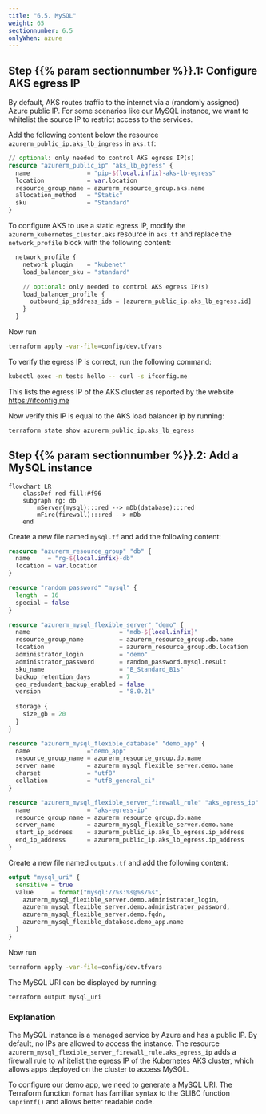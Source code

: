 ```yaml
---
title: "6.5. MySQL"
weight: 65
sectionnumber: 6.5
onlyWhen: azure
---
```


## Step {{% param sectionnumber %}}.1: Configure AKS egress IP

By default, AKS routes traffic to the internet via a (randomly assigned) Azure public IP. For some scenarios like
our MySQL instance, we want to whitelist the source IP to restrict access to the services.

Add the following content below the resource `azurerm_public_ip.aks_lb_ingress` in `aks.tf`:
```terraform
// optional: only needed to control AKS egress IP(s)
resource "azurerm_public_ip" "aks_lb_egress" {
  name                = "pip-${local.infix}-aks-lb-egress"
  location            = var.location
  resource_group_name = azurerm_resource_group.aks.name
  allocation_method   = "Static"
  sku                 = "Standard"
}
```

To configure AKS to use a static egress IP, modify the `azurerm_kubernetes_cluster.aks` resource in `aks.tf`
and replace the `network_profile` block with the following content:

```terraform
  network_profile {
    network_plugin    = "kubenet"
    load_balancer_sku = "standard"

    // optional: only needed to control AKS egress IP(s)
    load_balancer_profile {
      outbound_ip_address_ids = [azurerm_public_ip.aks_lb_egress.id]
    }
  }
```

Now run
```bash
terraform apply -var-file=config/dev.tfvars
```

To verify the egress IP is correct, run the following command:
```bash
kubectl exec -n tests hello -- curl -s ifconfig.me
```

This lists the egress IP of the AKS cluster as reported by the website https://ifconfig.me

Now verify this IP is equal to the AKS load balancer ip by running:
```bash
terraform state show azurerm_public_ip.aks_lb_egress
```


## Step {{% param sectionnumber %}}.2: Add a MySQL instance

```mermaid
flowchart LR
    classDef red fill:#f96
    subgraph rg: db
        mServer(mysql):::red --> mDb(database):::red 
        mFire(firewall):::red --> mDb
    end
```

Create a new file named `mysql.tf` and add the following content:
```terraform
resource "azurerm_resource_group" "db" {
  name     = "rg-${local.infix}-db"
  location = var.location
}

resource "random_password" "mysql" {
  length  = 16
  special = false
}

resource "azurerm_mysql_flexible_server" "demo" {
  name                         = "mdb-${local.infix}"
  resource_group_name          = azurerm_resource_group.db.name
  location                     = azurerm_resource_group.db.location
  administrator_login          = "demo"
  administrator_password       = random_password.mysql.result
  sku_name                     = "B_Standard_B1s"
  backup_retention_days        = 7
  geo_redundant_backup_enabled = false
  version                      = "8.0.21"
  
  storage {
    size_gb = 20
  }
}

resource "azurerm_mysql_flexible_database" "demo_app" {
  name                ="demo_app"
  resource_group_name = azurerm_resource_group.db.name
  server_name         = azurerm_mysql_flexible_server.demo.name
  charset             = "utf8"
  collation           = "utf8_general_ci"
}

resource "azurerm_mysql_flexible_server_firewall_rule" "aks_egress_ip" {
  name                = "aks-egress-ip"
  resource_group_name = azurerm_resource_group.db.name
  server_name         = azurerm_mysql_flexible_server.demo.name
  start_ip_address    = azurerm_public_ip.aks_lb_egress.ip_address
  end_ip_address      = azurerm_public_ip.aks_lb_egress.ip_address
}
```

Create a new file named `outputs.tf` and add the following content:

```terraform
output "mysql_uri" {
  sensitive = true
  value     = format("mysql://%s:%s@%s/%s",
    azurerm_mysql_flexible_server.demo.administrator_login,
    azurerm_mysql_flexible_server.demo.administrator_password,
    azurerm_mysql_flexible_server.demo.fqdn,
    azurerm_mysql_flexible_database.demo_app.name
  )
}
```

Now run
```bash
terraform apply -var-file=config/dev.tfvars
```

The MySQL URI can be displayed by running:
```bash
terraform output mysql_uri
```


### Explanation

The MySQL instance is a managed service by Azure and has a public IP. By default, no IPs are allowed to access
the instance. The resource `azurerm_mysql_flexible_server_firewall_rule.aks_egress_ip` adds a firewall rule to whitelist the egress IP
of the Kubernetes AKS cluster, which allows apps deployed on the cluster to access MySQL.

To configure our demo app, we need to generate a MySQL URI. The Terraform function `format` has familiar syntax to
the GLIBC function `snprintf()` and allows better readable code.
